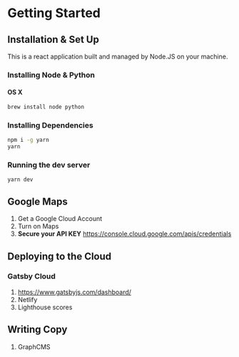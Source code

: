 # Getting Started

## Installation & Set Up

This is a react application built and managed by Node.JS on your machine.

### Installing Node & Python

#### OS X

```bash
brew install node python
```

### Installing Dependencies

```bash
npm i -g yarn
yarn
```

### Running the dev server

```
yarn dev
```

## Google Maps

1. Get a Google Cloud Account
2. Turn on Maps
3. **Secure your API KEY** https://console.cloud.google.com/apis/credentials

## Deploying to the Cloud

### Gatsby Cloud

1. https://www.gatsbyjs.com/dashboard/
2. Netlify
3. Lighthouse scores

## Writing Copy

1. GraphCMS
